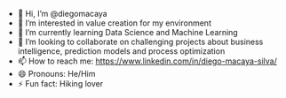 - 👋 Hi, I’m @diegomacaya
- 👀 I’m interested in value creation for my environment
- 🌱 I’m currently learning Data Science and Machine Learning
- 💞️ I’m looking to collaborate on challenging projects about business intelligence, prediction models and process optimization
- 📫 How to reach me: https://www.linkedin.com/in/diego-macaya-silva/
- 😄 Pronouns: He/Him
- ⚡ Fun fact: Hiking lover

<!---
diegomacaya/diegomacaya is a ✨ special ✨ repository because its `README.md` (this file) appears on your GitHub profile.
You can click the Preview link to take a look at your changes.
--->
